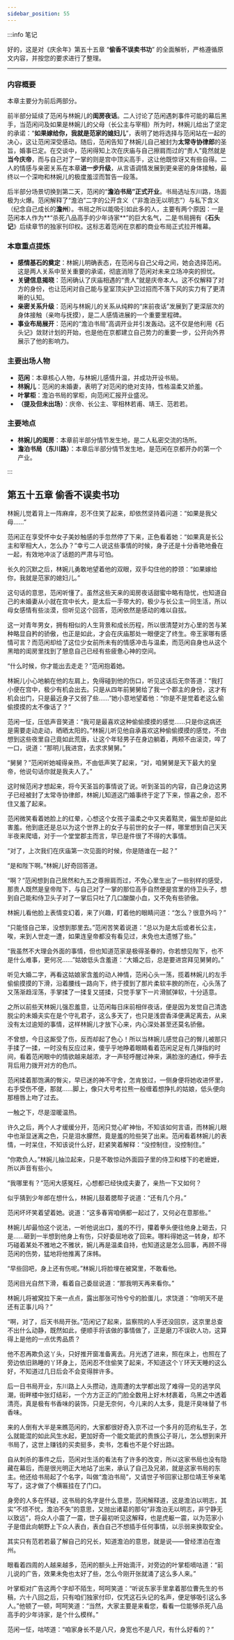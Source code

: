 ```yaml
---
sidebar_position: 55
---
```


:::info 笔记

好的，这是对《庆余年》第五十五章 “**偷香不误卖书功**” 的全面解析，严格遵循原文内容，并按您的要求进行了整理。

---

### **内容概要**

本章主要分为前后两部分。

前半部分延续了范闲与林婉儿的**闺房夜话**。二人讨论了范闲遇刺事件可能的幕后黑手，当范闲问及如果是林婉儿的父母（长公主与宰相）所为时，林婉儿给出了坚定的承诺：“**如果嫁给你，我就是范家的媳妇儿**”，表明了她将选择与范闲站在一起的决心，这让范闲深受感动。随后，范闲告知了林婉儿自己被封为**太常寺协律郎**的圣旨，婚事已定。在交谈中，范闲得知上次在庆庙与自己擦肩而过的“贵人”竟然就是**当今庆帝**，而与自己对了一掌的则是宫中顶尖高手，这让他既惊讶又有些自得。二人的情感与亲密关系在本章**进一步升级**，从言语调情发展到更亲密的身体接触，最终以一个深吻和林婉儿的极度羞涩而暂告一段落。

后半部分场景切换到第二天，范闲的“**澹泊书局”正式开业**。书局选址东川路，场面极为火爆。范闲解释了“澹泊”二字的公开含义（“非澹泊无以明志”）与私下含义（纪念自己成长的**澹州**）。书局之所以能吸引如此多的人，主要有两个原因：一是范闲本人作为**“杀死八品高手的少年诗家**”的巨大名气，二是书局拥有《**石头记**》后续章节的独家刊印权。这标志着范闲在京都的商业布局正式拉开帷幕。

### **本章重点提炼**

*   **感情基石的奠定**：林婉儿明确表态，在范闲与自己父母之间，她会选择范闲。这是两人关系中至关重要的承诺，彻底消除了范闲对未来立场冲突的担忧。
*   **关键信息揭晓**：范闲确认了庆庙相遇的“贵人”就是庆帝本人。这不仅解释了对方的身份，也让范闲对自己能与皇室顶尖护卫过招而不落下风的实力有了更清晰的认知。
*   **亲密关系升级**：范闲与林婉儿的关系从纯粹的“床前夜话”发展到了更深层次的身体接触（亲吻与抚摸），是二人感情进展的一个重要里程碑。
*   **事业布局展开**：范闲的“澹泊书局”高调开业并引发轰动。这不仅是他利用《石头记》敛财计划的开始，也是他在京都建立自己势力的重要一步，公开向外界展示了他的影响力。

### **主要出场人物**

*   **范闲**：本章核心人物，与林婉儿感情升温，并成功开设书局。
*   **林婉儿**：范闲的未婚妻，表明了对范闲的绝对支持，性格温柔又娇羞。
*   **叶掌柜**：澹泊书局的掌柜，向范闲汇报开业盛况。
*   **（提及但未出场）**：庆帝、长公主、宰相林若甫、靖王、范若若。

### **主要地点**

*   **林婉儿的闺房**：本章前半部分情节发生地，是二人私密交流的场所。
*   **澹泊书局（东川路）**：本章后半部分情节发生地，是范闲在京都开办的第一个产业。

:::

## 第五十五章 **偷香不误卖书功**

林婉儿觉着背上一阵麻痒，忍不住笑了起来，却依然坚持着问道：“如果是我父母……”

范闲正在享受怀中女子美妙触感的手忽然停了下来，正色看着她：“如果真是长公主和宰相大人，怎么办？”幸亏二人说这些事情的时候，身子还是十分香艳地叠在一起，有效地冲淡了话题的严肃与可怕。

长久的沉默之后，林婉儿勇敢地望着他的双眼，双手勾住他的脖颈：“如果嫁给你，我就是范家的媳妇儿。”

这句话的意思，范闲听懂了。虽然这些天来的闺房夜话甜蜜中略有隐忧，也知道自己的未婚妻从小就在宫中长大，是太后一手带大的，极少与长公主一同生活，所以母女感情有些淡漠，但听见这个回答，范闲依然是感动的难以自拔。

这一对青年男女，拥有相似的人生背景和成长历程，所以很清楚对方心里的苦与某种略显自矜的骄傲，也正是如此，才会在庆庙那处一眼便定了终生。帝王家哪有感情可言？而范闲却给了这位少女前所未有的情感冲击与温柔，而范闲自身也从这个黑暗的闺房里找到了憩息自己已经有些疲惫心神的空间。

“什么时候，你才能出去走走？”范闲抱着她。

林婉儿小心地躺在他的左肩上，免得碰到他的伤口，听见这话后无奈答道：“我打小便在宫中，极少有机会出去。只是从四年前舅舅给了我一个郡主的身份，这才有机会出门，只是最近身子又弱了些……”她小意地望着他：“你是不是觉着老这么偷偷摸摸的太不像话了？”

范闲一怔，压低声音笑道：“我可是最喜欢这种偷偷摸摸的感觉……只是你这病还是需要走动走动，晒晒太阳的。”林婉儿听见他自承喜欢这种偷偷摸摸的感觉，不由想到这些夜里自己竟如此荒唐，让这个年轻男子在身边躺着，两颊不由滚烫，啐了一口，说道：“那明儿我进宫，去求求舅舅。”

“舅舅？”范闲听她喊得亲热，不由低声笑了起来，“对，咱舅舅是天下最大的皇帝，他说句话你就是我夫人了。”

这时候范闲才想起来，将今天圣旨的事情说了说。听到圣旨的内容，自己身边这男子已经被封了太常寺协律郎，林婉儿知道这门婚事终于定了下来，惊喜之余，忍不住又羞了起来。

范闲微笑看着她脸上的红晕，心想这个女孩子温柔之中又夹着黠灵，偏生却是如此害羞。他到底还是总以为这个世界上的女子与前世的女子一样，哪里想到自己天天半夜来爬墙，对于一个堂堂郡主而言，早已是件很了不得的大事情。

“对了，上次我们在庆庙第一次见面的时候，你是随谁在一起？”

“是和陛下啊。”林婉儿好奇回答道。

“啊？”范闲想到自己居然和九五之尊擦肩而过，不免心里生出了一些别样的感受，那贵人既然是皇帝陛下，与自己对了一掌的那位高手自然便是宫里的侍卫头子，想到自己能和侍卫头子对了一掌后只吐了几口酸酸小血，又不免有些骄傲。

林婉儿看他脸上表情变幻着，来了兴趣，盯着他的眼睛问道：“怎么？很意外吗？”

“只能怪自己笨，没想到那里去。”范闲苦笑着说道：“总以为是太后或者长公主，唉，来到人世走一遭，如果连皇帝都没有看见过，未免也太遗憾了些。”

“我虽然不大理会外面的事情，但也知道范家是极得圣眷的，你若想见陛下，也不是什么难事，更何况……”姑娘低头含羞道：“大婚之后，总是要进宫拜见舅舅的。”

听见大婚二字，再看这姑娘家含羞的动人神情，范闲心头一荡，揽着林婉儿的左手偷偷摸摸的下滑，沿着腰线一路向下，终于摸到了那片柔软丰腴的所在，心头荡了又荡渐趋淫荡，手掌揉了一揉复又搓揉，只觉手掌下一片滑腻弹软，十分适意。

之所以前些天林婉儿强忍羞意，让范闲每日床前相伴夜话，便是因为发觉自己清逸脱尘的未婚夫实在是个守礼君子，这么多天了，也只是浅尝香泽便满足离去，从来没有太过逾矩的事情，这样林婉儿才放下心来，内心深处甚至还莫名骄傲。

不曾想，今日这厮受了伤，反而却起了色心！所以当林婉儿感觉自己的臀儿被那只手揉了一揉，一时没有反应过来，傻乎乎地睁着眼睛看着范闲足足有几弹指的时间，看着范闲眼中的情欲越来越浓，才一声轻呼醒过神来，满脸涨的通红，伸手去背后用力拨开对方的色爪。

范闲揉着那饱满的臀尖，早已迷的神不守舍，怎肯放过，一侧身便将她收进怀里，右手受伤不便，那就……脚上，像只大号考拉熊一般缠着想挣扎的姑娘，低头便向那檀唇上吻了过去。

一触之下，尽是湿暖温热。

许久之后，两个人才缓缓分开，范闲只觉心旷神怡，不知该如何言语，而林婉儿眼中也渐显迷离之色，只是泪水朦然，竟是羞的险些哭了出来。范闲看着林婉儿的表情，一时呆住，不知该说什么好，赶紧笑着解释：“没控制住，没控制住。”

“你欺负人。”林婉儿抽泣起来，只是不敢惊动外面园子里的侍卫和楼下的老嬷嬷，所以声音有些小。

“我哪里有？”范闲大感冤枉，心想都已经快成夫妻了，亲热一下又如何？

似乎猜到少年郎在想什么，林婉儿鼓着腮帮子说道：“还有几个月。”

范闲坏坏笑着望着她。说道：“这多春宵咱俩都一起过了，又何必在意那些。”

林婉儿却最怕这个说法，一听他说出口，羞的不行，攥着拳头便往他身上砸去，只是……砸到一半想到他身上有伤，只好委屈地收了回来。哪料得她这一转身，却不巧碰着某处不雅地之不雅状，婉儿再是温柔自持，也知道这是怎么回事，再顾不得范闲的伤势，猛地将他推离了床帏。

“早些回吧，身上还有伤呢。”林婉儿将脸埋在被窝里，不敢看他。

范闲目光自然下滑，看着自己委屈说道：“那我明天再来看你。”

林婉儿将被窝拉下来一点点，露出那张可怜兮兮的脸蛋儿，求饶道：“你明天不是还有正事儿吗？”

“啊，对了，后天书局开张。”范闲记了起来，监察院的人手还没回京，这京里总查不出什么动静，既然如此，便顺手将该做的事情做了，正是磨刀不误砍人功，这算得上是他的一点优秀品质？

他不忍再欺负这丫头，只好推开窗准备离去。月光透了进来，照在床上，也照在了旁边依旧熟睡的丫环身上，范闲忍不住偷笑了起来，不知道这个丫环天天睡的这么好，不知道过几日后会不会变得胖许多。

后一日书局开业，东川路上人头攒动，连周遭的太学都出现了难得一见的逃学风潮，街畔楼中张灯结彩，一个方方正正的门脸全数用上好木材裹着，乌黑之中透着清亮，真是极有书香味的装饰，只是无奈何，今儿来的人太多，竟是汗臭味替了书香味。

来的人倒有大半是来瞧范闲的，大家都很好奇入京不过一个多月的范府私生子，怎么就能混的如此风生水起，更加好奇一个能文能武的贵族公子哥儿，怎么想到来开书局了，这世上赚钱的买卖挺多，卖书，怎看也不是个好出路。

自从刺杀的事件之后，范闲对生活的看法有了许多的改变，所以这家书局也没有隐藏在幕后，而是很光明正大地站了出来，承认了自己及兄弟，就是这家书局的东主。他还给书局起了个名字，叫做“澹泊书局”，又请世子爷回家让那位靖王爷亲笔写了，这才做了个横匾挂在了门口。

身旁的人多在怀疑，这书局的名字是什么意思，范闲解释道，这是澹泊以明志，其实“不烦不忧，澹泊不失”的意思，又抛出诸葛的那句“非澹泊无以明志，非宁静无以致远”，将众人小震了一震，世子最初听见这解释，也是虎躯一震，以为范家小子是借此向朝野上下众人表白，表白自己不想插手任何事情，以示弱来换取安全。

其实只有范若若最了解自己的兄长，知道澹泊的意思，就是说——曾经漂泊在澹州。

眼看着四周的人越来越多，范闲的额头上开始滴汗，对旁边的叶掌柜嘀咕道：“前儿说的广告，效果未免也太好了些，怎么今刚开张就涌了这么多人来。”

叶掌柜对广告这两个字却不陌生，呵呵笑道：“听说东家手里拿着那位曹先生的书稿，六十八回之后，只有咱们独家付印，仅凭这石头记的名声，便足够吸引这么多人。”他顿了一顿，呵呵笑道：“当然，大家主要是来看您，看看一位能够杀死八品高手的少年诗家，是个什么模样。”

范闲一怔，咕哝道：“咱家身长不是八尺，身宽也不是八尺，有什么好看的？”

